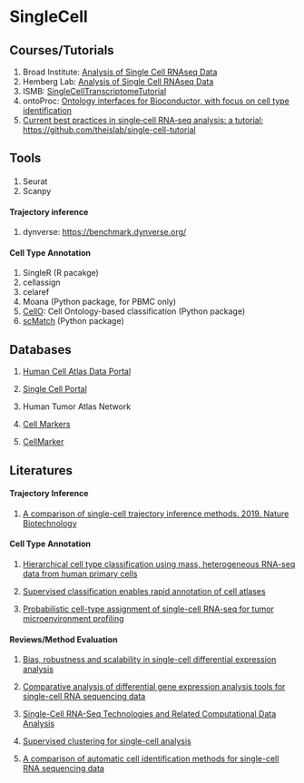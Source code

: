 # SingleCell

## Courses/Tutorials

1. Broad Institute: [Analysis of Single Cell RNAseq Data](https://broadinstitute.github.io/2019_scWorkshop/)
2. Hemberg Lab: [Analysis of Single Cell RNAseq Data](https://scrnaseq-course.cog.sanger.ac.uk/website/index.html)
3. ISMB: [SingleCellTranscriptomeTutorial](https://github.com/SingleCellTranscriptomics)
4. ontoProc: [Ontology interfaces for Bioconductor, with focus on cell type identification](http://www.bioconductor.org/packages/devel/bioc/vignettes/ontoProc/inst/doc/ontoProc.html)
5. [Current best practices in single‐cell RNA‐seq analysis: a tutorial](https://www.embopress.org/doi/full/10.15252/msb.20188746); https://github.com/theislab/single-cell-tutorial


## Tools

#### 

1. Seurat
2. Scanpy


#### Trajectory inference

1. dynverse: https://benchmark.dynverse.org/

#### Cell Type Annotation
1. SingleR (R pacakge)
2. cellassign
3. celaref
4. Moana (Python package, for PBMC only)
5. [CellO](https://github.com/deweylab/CellO): Cell Ontology-based classification (Python package)
6. [scMatch](https://github.com/forrest-lab/scMatch) (Python package)


## Databases

1. [Human Cell Atlas Data Portal](https://data.humancellatlas.org/)
2. [Single Cell Portal](https://portals.broadinstitute.org/single_cell)
3. Human Tumor Atlas Network

4. [Cell Markers](https://www.biolegend.com/en-us/cell-markers)
5. [CellMarker](http://biocc.hrbmu.edu.cn/CellMarker/#)


## Literatures

#### Trajectory Inference

1. [A comparison of single-cell trajectory inference methods. 2019. Nature Biotechnology](https://www.nature.com/articles/s41587-019-0071-9)

#### Cell Type Annotation

1. [Hierarchical cell type classification using mass, heterogeneous RNA-seq data from human primary cells](https://doi.org/10.1101/634097)

2. [Supervised classification enables rapid annotation of cell atlases](https://www.nature.com/articles/s41592-019-0535-3)  

3. [Probabilistic cell-type assignment of single-cell RNA-seq for tumor microenvironment profiling](https://www.nature.com/articles/s41592-019-0529-1)  


#### Reviews/Method Evaluation

1. [Bias, robustness and scalability in single-cell differential expression analysis](https://www.nature.com/articles/nmeth.4612)  

2. [Comparative analysis of differential gene expression analysis tools for single-cell RNA sequencing data](https://bmcbioinformatics.biomedcentral.com/articles/10.1186/s12859-019-2599-6)  

3. [Single-Cell RNA-Seq Technologies and Related Computational Data Analysis](https://www.frontiersin.org/articles/10.3389/fgene.2019.00317/full)

4. [Supervised clustering for single-cell analysis](https://www.nature.com/articles/s41592-019-0534-4)  

5. [A comparison of automatic cell identification methods for single-cell RNA sequencing data](https://genomebiology.biomedcentral.com/articles/10.1186/s13059-019-1795-z)  
